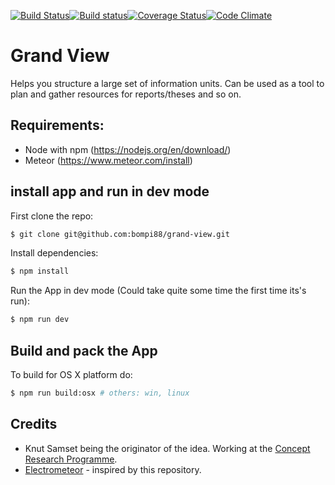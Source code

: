 [![Build Status](https://travis-ci.org/bompi88/grand-view.svg?branch=devel)](https://travis-ci.org/bompi88/grand-view)[![Build status](https://ci.appveyor.com/api/projects/status/72jb1xwtj78gs7i9/branch/devel?svg=true)](https://ci.appveyor.com/project/bompi88/grand-view/branch/devel)[![Coverage Status](https://coveralls.io/repos/github/bompi88/grand-view/badge.svg)](https://coveralls.io/github/bompi88/grand-view)[![Code Climate](https://codeclimate.com/github/bompi88/grand-view/badges/gpa.svg)](https://codeclimate.com/github/bompi88/grand-view)


# Grand View

Helps you structure a large set of information units. Can be used as a tool to plan and gather resources for reports/theses and so on.

## Requirements:

- Node with npm (https://nodejs.org/en/download/)
- Meteor (https://www.meteor.com/install)

## install app and run in dev mode

First clone the repo:
``` bash
$ git clone git@github.com:bompi88/grand-view.git
```

Install dependencies:
``` bash
$ npm install
```

Run the App in dev mode (Could take quite some time the first time its's run):
``` bash
$ npm run dev
```

## Build and pack the App
To build for OS X platform do:
``` bash
$ npm run build:osx # others: win, linux
```

## Credits
* Knut Samset being the originator of the idea. Working at the [Concept Research Programme](https://www.ntnu.edu/concept).
* [Electrometeor](https://github.com/sircharleswatson/Electrometeor) - inspired by this repository.
